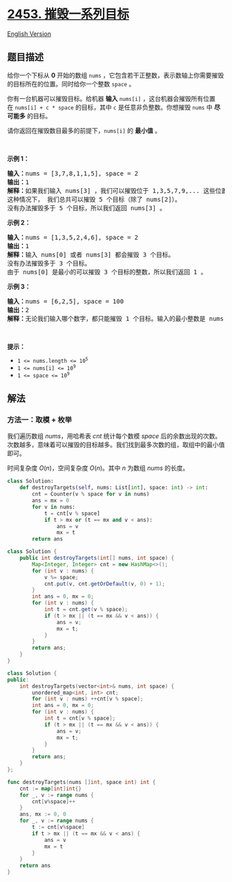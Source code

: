 # [2453. 摧毁一系列目标](https://leetcode.cn/problems/destroy-sequential-targets)

[English Version](/solution/2400-2499/2453.Destroy%20Sequential%20Targets/README_EN.md)

## 题目描述

<!-- 这里写题目描述 -->

<p>给你一个下标从 <strong>0</strong>&nbsp;开始的数组&nbsp;<code>nums</code>&nbsp;，它包含若干正整数，表示数轴上你需要摧毁的目标所在的位置。同时给你一个整数&nbsp;<code>space</code>&nbsp;。</p>

<p>你有一台机器可以摧毁目标。给机器 <strong>输入</strong>&nbsp;<code>nums[i]</code>&nbsp;，这台机器会摧毁所有位置在&nbsp;<code>nums[i] + c * space</code>&nbsp;的目标，其中&nbsp;<code>c</code>&nbsp;是任意非负整数。你想摧毁&nbsp;<code>nums</code>&nbsp;中 <strong>尽可能多</strong>&nbsp;的目标。</p>

<p>请你返回在摧毁数目最多的前提下，<code>nums[i]</code>&nbsp;的 <strong>最小值</strong>&nbsp;。</p>

<p>&nbsp;</p>

<p><strong>示例 1：</strong></p>

<pre><b>输入：</b>nums = [3,7,8,1,1,5], space = 2
<b>输出：</b>1
<b>解释：</b>如果我们输入 nums[3] ，我们可以摧毁位于 1,3,5,7,9,... 这些位置的目标。
这种情况下， 我们总共可以摧毁 5 个目标（除了 nums[2]）。
没有办法摧毁多于 5 个目标，所以我们返回 nums[3] 。
</pre>

<p><strong>示例 2：</strong></p>

<pre><b>输入：</b>nums = [1,3,5,2,4,6], space = 2
<b>输出：</b>1
<b>解释：</b>输入 nums[0] 或者 nums[3] 都会摧毁 3 个目标。
没有办法摧毁多于 3 个目标。
由于 nums[0] 是最小的可以摧毁 3 个目标的整数，所以我们返回 1 。
</pre>

<p><strong>示例 3：</strong></p>

<pre><b>输入：</b>nums = [6,2,5], space = 100
<b>输出：</b>2
<b>解释：</b>无论我们输入哪个数字，都只能摧毁 1 个目标。输入的最小整数是 nums[1] 。
</pre>

<p>&nbsp;</p>

<p><strong>提示：</strong></p>

<ul>
	<li><code>1 &lt;= nums.length &lt;= 10<sup>5</sup></code></li>
	<li><code>1 &lt;= nums[i] &lt;= 10<sup>9</sup></code></li>
	<li><code>1 &lt;= space &lt;=&nbsp;10<sup>9</sup></code></li>
</ul>

## 解法

### 方法一：取模 + 枚举

我们遍历数组 $nums$，用哈希表 $cnt$ 统计每个数模 $space$ 后的余数出现的次数。次数越多，意味着可以摧毁的目标越多。我们找到最多次数的组，取组中的最小值即可。

时间复杂度 $O(n)$，空间复杂度 $O(n)$。其中 $n$ 为数组 $nums$ 的长度。

<!-- tabs:start -->

```python
class Solution:
    def destroyTargets(self, nums: List[int], space: int) -> int:
        cnt = Counter(v % space for v in nums)
        ans = mx = 0
        for v in nums:
            t = cnt[v % space]
            if t > mx or (t == mx and v < ans):
                ans = v
                mx = t
        return ans
```

```java
class Solution {
    public int destroyTargets(int[] nums, int space) {
        Map<Integer, Integer> cnt = new HashMap<>();
        for (int v : nums) {
            v %= space;
            cnt.put(v, cnt.getOrDefault(v, 0) + 1);
        }
        int ans = 0, mx = 0;
        for (int v : nums) {
            int t = cnt.get(v % space);
            if (t > mx || (t == mx && v < ans)) {
                ans = v;
                mx = t;
            }
        }
        return ans;
    }
}
```

```cpp
class Solution {
public:
    int destroyTargets(vector<int>& nums, int space) {
        unordered_map<int, int> cnt;
        for (int v : nums) ++cnt[v % space];
        int ans = 0, mx = 0;
        for (int v : nums) {
            int t = cnt[v % space];
            if (t > mx || (t == mx && v < ans)) {
                ans = v;
                mx = t;
            }
        }
        return ans;
    }
};
```

```go
func destroyTargets(nums []int, space int) int {
	cnt := map[int]int{}
	for _, v := range nums {
		cnt[v%space]++
	}
	ans, mx := 0, 0
	for _, v := range nums {
		t := cnt[v%space]
		if t > mx || (t == mx && v < ans) {
			ans = v
			mx = t
		}
	}
	return ans
}
```

<!-- tabs:end -->

<!-- end -->
